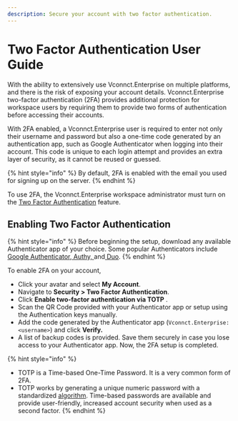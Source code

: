 ```yaml
---
description: Secure your account with two factor authentication.
---
```


# Two Factor Authentication User Guide

With the ability to extensively use Vconnct.Enterprise on multiple platforms, and there is the risk of exposing your account details. Vconnct.Enterprise two-factor authentication (2FA) provides additional protection for workspace users by requiring them to provide two forms of authentication before accessing their accounts.

With 2FA enabled, a Vconnct.Enterprise user is required to enter not only their username and password but also a one-time code generated by an authentication app, such as Google Authenticator when logging into their account. This code is unique to each login attempt and provides an extra layer of security, as it cannot be reused or guessed.

{% hint style="info" %}
By default, 2FA is enabled with the email you used for signing up on the server.
{% endhint %}

To use 2FA, the Vconnct.Enterprise workspace administrator must turn on the [Two Factor Authentication](../../workspace-administration/settings/account-settings/#two-factor-authentication) feature.

## Enabling Two Factor Authentication

{% hint style="info" %}
Before beginning the setup, download any available Authenticator app of your choice. Some popular Authenticators include [Google Authenticator](https://googleauthenticator.net/),[ Authy, ](https://authy.com/)and[ Duo](https://duo.com/).
{% endhint %}

To enable 2FA on your account,

* Click your avatar and select **My Account**.
* Navigate to **Security > Two Factor Authentication**.
* Click **Enable two-factor authentication via TOTP** .
* Scan the QR Code provided with your Authenticator app or setup using the Authentication keys manually.
* Add the code generated by the Authenticator app (`Vconnct.Enterprise: <username>`) and click **Verify.**
* A list of backup codes is provided. Save them securely in case you lose access to your Authenticator app. Now, the 2FA setup is completed.

{% hint style="info" %}
* TOTP is a Time-based One-Time Password. It is a very common form of 2FA.
* TOTP works by generating a unique numeric password with a standardized [algorithm](https://tools.ietf.org/html/rfc6238). Time-based passwords are available and provide user-friendly, increased account security when used as a second factor.
{% endhint %}

